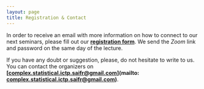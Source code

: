 ```yaml
---
layout: page
title: Registration & Contact
---
```


In order to receive an email with more information on how to connect to our next seminars, please fill out our **[registration form](https://docs.google.com/forms/d/e/1FAIpQLSeLUD2wEmXUXFNE2PnM14ycB0JTpvC6DwkfJn4kJyxlTP_pFg/viewform?usp=sf_link)**. We send the *Zoom* link and password on the same day of the lecture. 

If you have any doubt or suggestion, please, do not hesitate to write to us. You can contact the organizers on **[complex.statistical.ictp.saifr@gmail.com](mailto: complex.statistical.ictp.saifr@gmail.com)**. 


